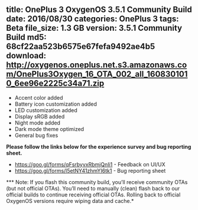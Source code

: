 title: OnePlus 3 OxygenOS 3.5.1 Community Build
date: 2016/08/30
categories: OnePlus 3
tags: Beta
file_size: 1.3 GB
version: 3.5.1 Community Build
md5: 68cf22aa523b6575e67fefa9492ae4b5
download: http://oxygenos.oneplus.net.s3.amazonaws.com/OnePlus3Oxygen_16_OTA_002_all_1608301010_6ee96e2225c34a71.zip
---
* Accent color added
* Battery icon customization added
* LED customization added
* Display sRGB added
* Night mode added
* Dark mode theme optimized
* General bug fixes

**Please follow the links below for the experience survey and bug reporting sheet.**
* https://goo.gl/forms/qFsrbyvxRbmjQnIi1 - Feedback on UI/UX
* https://goo.gl/forms/l5etNY41zhmYI6tk1 - Bug reporting sheet

*** Note: If you flash this community build, you’ll receive community OTAs (but not official OTAs). You’ll need to manually (clean) flash back to our official builds to continue receiving official OTAs. Rolling back to official OxygenOS versions require wiping data and cache.*
